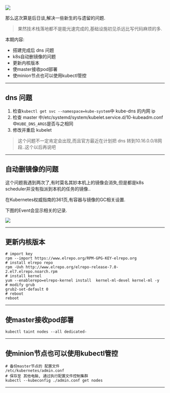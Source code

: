 ![](https://o4dyfn0ef.qnssl.com/image/2016-11-15-kube7-logo.png?imageView2/2/h/200) 

那么这次算是后日谈,解决一些新生的与遗留的问题. 

> 果然技术栈落地都不是能光速完成的,基础设施初见杀远比写代码麻烦的多. 

本期内容: 

- 搭建完成后 dns 问题 
- k8s自动删镜像的问题 
- 更新内核版本
- 使master接收pod部署
- 使minion节点也可以使用kubectl管控

- - - - -- 

## dns 问题 

1. 检查`kubectl get svc --namespace=kube-system`中 kube-dns 的内网 ip
2. 检查 master 中/etc/systemd/system/kubelet.service.d/10-kubeadm.conf中`KUBE_DNS_ARGS`是否与之相同
3. 修改并重启 kubelet 

> 这个问题不一定肯定会出现,而且官方最近在计划把 dns 转到10.16.0.0/8网段..这个以后再说吧

- - - - -- 

## 自动删镜像的问题 

这个问题我遇到两次了,有时莫名其妙本机上的镜像会消失,但是都是k8s scheduler并没有指派到本机的任务的镜像.. 

在Kubernetes权威指南的361页,有容器与镜像的GC相关设置.

下图的Event会显示相关的记录. 

![](https://o4dyfn0ef.qnssl.com/image/2016-11-16-Screen%20Shot%202016-11-16%20at%2016.21.37.png?imageView2/2/h/300) 

- - - - --  

## 更新内核版本 

```
# import key
rpm --import https://www.elrepo.org/RPM-GPG-KEY-elrepo.org
# install elrepo repo
rpm -Uvh http://www.elrepo.org/elrepo-release-7.0-2.el7.elrepo.noarch.rpm
# install kernel
yum --enablerepo=elrepo-kernel install  kernel-ml-devel kernel-ml -y
# modify grub
grub2-set-default 0
# reboot
reboot
```

- - - - -- 

## 使master接收pod部署 

```shell
kubectl taint nodes --all dedicated-
```

- - - - -- 

## 使minion节点也可以使用kubectl管控 

```shell
# 备份master节点的 配置文件
/etc/kubernetes/admin.conf
# 保存至 其他电脑, 通过执行配置文件控制集群
kubectl --kubeconfig ./admin.conf get nodes
``` 
- - - - -- 

